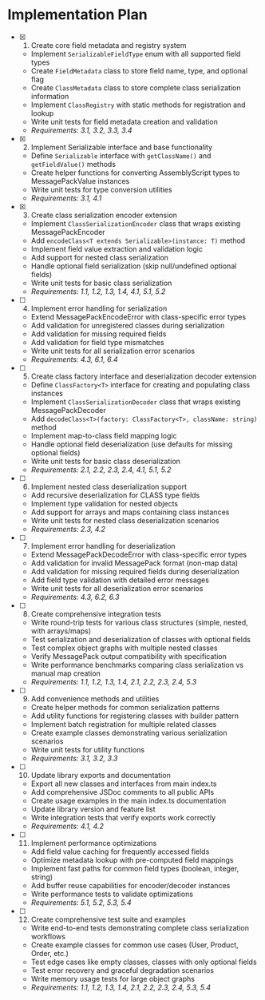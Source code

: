 # Implementation Plan

- [x] 1. Create core field metadata and registry system
  - Implement `SerializableFieldType` enum with all supported field types
  - Create `FieldMetadata` class to store field name, type, and optional flag
  - Create `ClassMetadata` class to store complete class serialization information
  - Implement `ClassRegistry` with static methods for registration and lookup
  - Write unit tests for field metadata creation and validation
  - _Requirements: 3.1, 3.2, 3.3, 3.4_

- [x] 2. Implement Serializable interface and base functionality
  - Define `Serializable` interface with `getClassName()` and `getFieldValue()` methods
  - Create helper functions for converting AssemblyScript types to MessagePackValue instances
  - Write unit tests for type conversion utilities
  - _Requirements: 3.1, 4.1_

- [x] 3. Create class serialization encoder extension
  - Implement `ClassSerializationEncoder` class that wraps existing MessagePackEncoder
  - Add `encodeClass<T extends Serializable>(instance: T)` method
  - Implement field value extraction and validation logic
  - Add support for nested class serialization
  - Handle optional field serialization (skip null/undefined optional fields)
  - Write unit tests for basic class serialization
  - _Requirements: 1.1, 1.2, 1.3, 1.4, 4.1, 5.1, 5.2_

- [ ] 4. Implement error handling for serialization
  - Extend MessagePackEncodeError with class-specific error types
  - Add validation for unregistered classes during serialization
  - Add validation for missing required fields
  - Add validation for field type mismatches
  - Write unit tests for all serialization error scenarios
  - _Requirements: 4.3, 6.1, 6.4_

- [ ] 5. Create class factory interface and deserialization decoder extension
  - Define `ClassFactory<T>` interface for creating and populating class instances
  - Implement `ClassSerializationDecoder` class that wraps existing MessagePackDecoder
  - Add `decodeClass<T>(factory: ClassFactory<T>, className: string)` method
  - Implement map-to-class field mapping logic
  - Handle optional field deserialization (use defaults for missing optional fields)
  - Write unit tests for basic class deserialization
  - _Requirements: 2.1, 2.2, 2.3, 2.4, 4.1, 5.1, 5.2_

- [ ] 6. Implement nested class deserialization support
  - Add recursive deserialization for CLASS type fields
  - Implement type validation for nested objects
  - Add support for arrays and maps containing class instances
  - Write unit tests for nested class deserialization scenarios
  - _Requirements: 2.3, 4.2_

- [ ] 7. Implement error handling for deserialization
  - Extend MessagePackDecodeError with class-specific error types
  - Add validation for invalid MessagePack format (non-map data)
  - Add validation for missing required fields during deserialization
  - Add field type validation with detailed error messages
  - Write unit tests for all deserialization error scenarios
  - _Requirements: 4.3, 6.2, 6.3_

- [ ] 8. Create comprehensive integration tests
  - Write round-trip tests for various class structures (simple, nested, with arrays/maps)
  - Test serialization and deserialization of classes with optional fields
  - Test complex object graphs with multiple nested classes
  - Verify MessagePack output compatibility with specification
  - Write performance benchmarks comparing class serialization vs manual map creation
  - _Requirements: 1.1, 1.2, 1.3, 1.4, 2.1, 2.2, 2.3, 2.4, 5.3_

- [ ] 9. Add convenience methods and utilities
  - Create helper methods for common serialization patterns
  - Add utility functions for registering classes with builder pattern
  - Implement batch registration for multiple related classes
  - Create example classes demonstrating various serialization scenarios
  - Write unit tests for utility functions
  - _Requirements: 3.1, 3.2, 3.3_

- [ ] 10. Update library exports and documentation
  - Export all new classes and interfaces from main index.ts
  - Add comprehensive JSDoc comments to all public APIs
  - Create usage examples in the main index.ts documentation
  - Update library version and feature list
  - Write integration tests that verify exports work correctly
  - _Requirements: 4.1, 4.2_

- [ ] 11. Implement performance optimizations
  - Add field value caching for frequently accessed fields
  - Optimize metadata lookup with pre-computed field mappings
  - Implement fast paths for common field types (boolean, integer, string)
  - Add buffer reuse capabilities for encoder/decoder instances
  - Write performance tests to validate optimizations
  - _Requirements: 5.1, 5.2, 5.3, 5.4_

- [ ] 12. Create comprehensive test suite and examples
  - Write end-to-end tests demonstrating complete class serialization workflows
  - Create example classes for common use cases (User, Product, Order, etc.)
  - Test edge cases like empty classes, classes with only optional fields
  - Test error recovery and graceful degradation scenarios
  - Write memory usage tests for large object graphs
  - _Requirements: 1.1, 1.2, 1.3, 1.4, 2.1, 2.2, 2.3, 2.4, 5.3, 5.4_